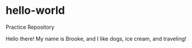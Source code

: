 # hello-world
Practice Repository

Hello there! My name is Brooke, and I like dogs, ice cream, and traveling!
